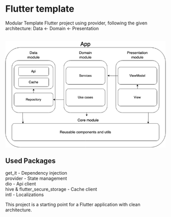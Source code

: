 # Flutter template

Modular Template Flutter project using provider, following the given architecture:
Data <- Domain <- Presentation

<br/>
<img src="architecture.png" width=800 align=center>
<br/>

## Used Packages
get_it - Dependency injection <br/>
provider - State management <br/>
dio - Api client <br/>
hive & flutter_secure_storage - Cache client <br/>
intl - Localizations <br/>

This project is a starting point for a Flutter application with clean architecture.
